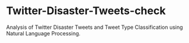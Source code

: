 # Twitter-Disaster-Tweets-check
Analysis of Twitter Disaster Tweets and Tweet Type Classification using Natural Language Processing.
